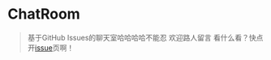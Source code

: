 # ChatRoom
> 基于GitHub Issues的聊天室哈哈哈哈不能忍 欢迎路人留言
> 看什么看？快点开[issue](https://github.com/HFLS/ChatRoom/issues)页啊！
